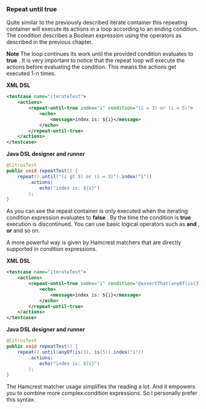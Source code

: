 ### Repeat until true

Quite similar to the previously described iterate container this repeating container will execute its actions in a loop according to an ending condition. The condition describes a Boolean expression using the operators as described in the previous chapter.

**Note**
The loop continues its work until the provided condition evaluates to **true** . It is very important to notice that the repeat loop will execute the actions before evaluating the condition. This means the actions get executed 1-n times.

 **XML DSL** 

```xml
<testcase name="iterateTest">
    <actions>
        <repeat-until-true index="i" condition="(i = 3) or (i = 5)">
            <echo>
                <message>index is: ${i}</message>
            </echo>
        </repeat-until-true>
    </actions>
</testcase>
```

 **Java DSL designer and runner** 

```java
@CitrusTest
public void repeatTest() {
    repeat().until("(i gt 5) or (i = 3)").index("i"))
        .actions(
            echo("index is: ${i}")
        );
}
```

As you can see the repeat container is only executed when the iterating condition expression evaluates to **false** . By the time the condition is **true** execution is discontinued. You can use basic logical operators such as **and** , **or** and so on.

A more powerful way is given by Hamcrest matchers that are directly supported in condition expressions.

 **XML DSL** 

```xml
<testcase name="iterateTest">
    <actions>
        <repeat-until-true index="i" condition="@assertThat(anyOf(is(3), is(5))@">
            <echo>
                <message>index is: ${i}</message>
            </echo>
        </repeat-until-true>
    </actions>
</testcase>
```

 **Java DSL designer and runner** 

```java
@CitrusTest
public void repeatTest() {
    repeat().until(anyOf(is(3), is(5)).index("i"))
        .actions(
            echo("index is: ${i}")
        );
}
```

The Hamcrest matcher usage simplifies the reading a lot. And it empowers you to combine more complex condition expressions. So I personally prefer this syntax.

